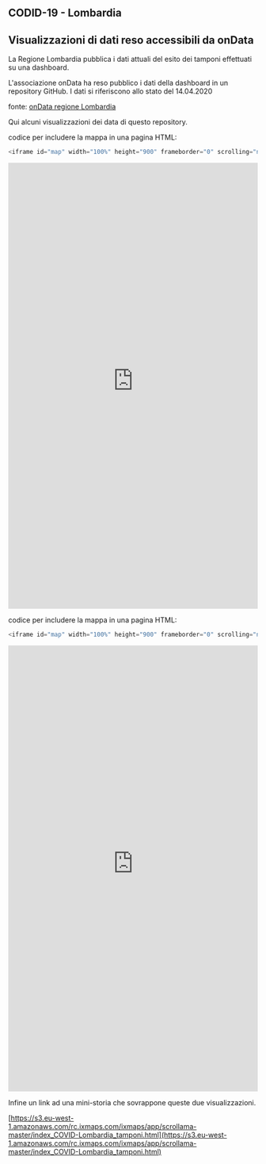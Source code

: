 ## CODID-19 - Lombardia

## Visualizzazioni di dati reso accessibili da onData 

La Regione Lombardia pubblica i dati attuali del esito dei tamponi effettuati su una dashboard.

L'associazione onData ha reso pubblico i dati della dashboard in un repository GitHub. I dati si riferiscono allo stato del 14.04.2020 

fonte: <a href='https://github.com/ondata/covid19italia/tree/master/webservices/regioneLombardia' target='_blank'>onData regione Lombardia</a>

Qui alcuni visualizzazioni dei data di questo repository.


codice per includere la mappa in una pagina HTML:
```javascript
<iframe id="map" width="100%" height="900" frameborder="0" scrolling="no" marginheight="0" marginwidth="0" src="https://s3.eu-west-1.amazonaws.com/rc.ixmaps.com/ixmaps/ui/html/embed_sync_Leaflet.html?ui=embed&basemap=ll&align=right&legend=1&name=map3&sync=false&project=https://raw.githubusercontent.com/gjrichter/viz/master/COVID-19/projects/COVID-19-Lombardia/ixmaps_project_COVID-19_Lombardia_peeks.json"></iframe>
```




<iframe id="map" width="100%" height="900" frameborder="0" scrolling="no" marginheight="0" marginwidth="0" src="https://s3.eu-west-1.amazonaws.com/rc.ixmaps.com/ixmaps/ui/html/embed_sync_Leaflet.html?ui=embed&basemap=ll&align=right&legend=1&name=map3&sync=false&project=https://raw.githubusercontent.com/gjrichter/viz/master/COVID-19/projects/COVID-19-Lombardia/ixmaps_project_COVID-19_Lombardia_peeks.json"></iframe>

codice per includere la mappa in una pagina HTML:
```javascript
<iframe id="map" width="100%" height="900" frameborder="0" scrolling="no" marginheight="0" marginwidth="0" src="https://s3.eu-west-1.amazonaws.com/rc.ixmaps.com/ixmaps/ui/html/embed_sync_Leaflet.html?ui=embed&basemap=ll&align=right&legend=1&name=map3&sync=false&project=https://raw.githubusercontent.com/gjrichter/viz/master/COVID-19/projects/COVID-19-Lombardia/ixmaps_project_COVID-19_Lombardia_peeks_deceduti.json"></iframe>
```




<iframe id="map" width="100%" height="900" frameborder="0" scrolling="no" marginheight="0" marginwidth="0" src="https://s3.eu-west-1.amazonaws.com/rc.ixmaps.com/ixmaps/ui/html/embed_sync_Leaflet.html?ui=embed&basemap=ll&align=right&legend=1&name=map3&sync=false&project=https://raw.githubusercontent.com/gjrichter/viz/master/COVID-19/projects/COVID-19-Lombardia/ixmaps_project_COVID-19_Lombardia_peeks_deceduti.json"></iframe>

Infine un link ad una mini-storia che sovrappone queste due visualizzazioni.

[https://s3.eu-west-1.amazonaws.com/rc.ixmaps.com/ixmaps/app/scrollama-master/index_COVID-Lombardia_tamponi.html](https://s3.eu-west-1.amazonaws.com/rc.ixmaps.com/ixmaps/app/scrollama-master/index_COVID-Lombardia_tamponi.html)




